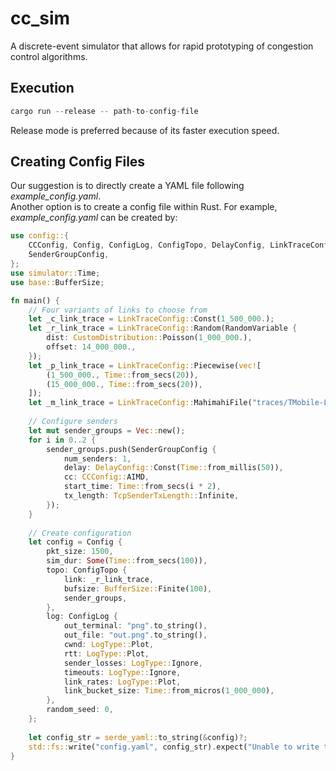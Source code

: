 # cc_sim
A discrete-event simulator that allows for rapid prototyping of congestion control algorithms.

## Execution
```rust
cargo run --release -- path-to-config-file
```
Release mode is preferred because of its faster execution speed.

## Creating Config Files
Our suggestion is to directly create a YAML file following *example_config.yaml*.  
Another option is to create a config file within Rust. For example, *example_config.yaml* can be created by:
```rust
use config::{
    CCConfig, Config, ConfigLog, ConfigTopo, DelayConfig, LinkTraceConfig, LogType,
    SenderGroupConfig,
};
use simulator::Time;
use base::BufferSize;

fn main() {
    // Four variants of links to choose from
    let _c_link_trace = LinkTraceConfig::Const(1_500_000.);
    let _r_link_trace = LinkTraceConfig::Random(RandomVariable {
        dist: CustomDistribution::Poisson(1_000_000.),
        offset: 14_000_000.,
    });
    let _p_link_trace = LinkTraceConfig::Piecewise(vec![
        (1_500_000., Time::from_secs(20)),
        (15_000_000., Time::from_secs(20)),
    ]);
    let _m_link_trace = LinkTraceConfig::MahimahiFile("traces/TMobile-LTE-driving.up".to_string());
    
    // Configure senders
    let mut sender_groups = Vec::new();
    for i in 0..2 {
        sender_groups.push(SenderGroupConfig {
            num_senders: 1,
            delay: DelayConfig::Const(Time::from_millis(50)),
            cc: CCConfig::AIMD,
            start_time: Time::from_secs(i * 2),
            tx_length: TcpSenderTxLength::Infinite,
        });
    }
    
    // Create configuration
    let config = Config {
        pkt_size: 1500,
        sim_dur: Some(Time::from_secs(100)),
        topo: ConfigTopo {
            link: _r_link_trace,
            bufsize: BufferSize::Finite(100),
            sender_groups,
        },
        log: ConfigLog {
            out_terminal: "png".to_string(),
            out_file: "out.png".to_string(),
            cwnd: LogType::Plot,
            rtt: LogType::Plot,
            sender_losses: LogType::Ignore,
            timeouts: LogType::Ignore,
            link_rates: LogType::Plot,
            link_bucket_size: Time::from_micros(1_000_000),
        },
        random_seed: 0,
    };
    
    let config_str = serde_yaml::to_string(&config)?;
    std::fs::write("config.yaml", config_str).expect("Unable to write to YAML config file.");
}
```

